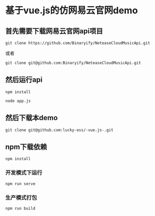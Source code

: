 # 基于vue.js的仿网易云官网demo

## 首先需要下载网易云官网api项目
```
git clone https://github.com/Binaryify/NeteaseCloudMusicApi.git
```
或者
```
git clone git@github.com:Binaryify/NeteaseCloudMusicApi.git
```
## 然后运行api
```
npm install
```
```
node app.js
```
## 然后下载本demo
```
git clone git@github.com:lucky-oss/-vue.js-.git
```
## npm下载依赖
```
npm install
```
### 开发模式下运行
```
npm run serve
```
### 生产模式打包
```
npm run build
```
